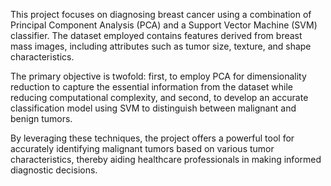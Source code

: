 This project focuses on diagnosing breast cancer using a combination of Principal Component Analysis (PCA) and a Support Vector Machine (SVM) classifier. The dataset employed contains features derived from breast mass images, including attributes such as tumor size, texture, and shape characteristics.

The primary objective is twofold: first, to employ PCA for dimensionality reduction to capture the essential information from the dataset while reducing computational complexity, and second, to develop an accurate classification model using SVM to distinguish between malignant and benign tumors.

 By leveraging these techniques, the project offers a powerful tool for accurately identifying malignant tumors based on various tumor characteristics, thereby aiding healthcare professionals in making informed diagnostic decisions.
